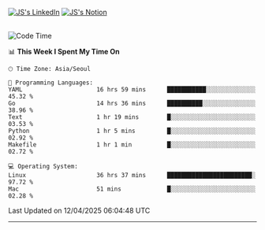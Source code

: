 
[![JS's LinkedIn](https://img.shields.io/badge/LinkedIn-blue?style=for-the-badge&logo=linkedin)](https://www.linkedin.com/in/jaeseung-lee-5a2a32139/) 
[![JS's Notion](https://img.shields.io/badge/Notion-black?style=for-the-badge&logo=notion)](https://bit.ly/ljswiki1) <br><br>
<!-- ![JS's GitHub stats](https://github-readme-stats-lemon-five.vercel.app/api?username=tkxkd0159&hide=contribs,prs,stars,issues&show_icons=true&theme=react&include_all_commits=true)   -->
<!-- ![Top Langs](https://github-readme-stats-lemon-five.vercel.app/api/top-langs/?username=tkxkd0159&layout=compact&hide=jupyter%20notebook,scss,html,css&langs_count=10)  -->


<!--START_SECTION:waka-->
![Code Time](http://img.shields.io/badge/Code%20Time-3%2C658%20hrs-blue)

📊 **This Week I Spent My Time On** 

```text
🕑︎ Time Zone: Asia/Seoul

💬 Programming Languages: 
YAML                     16 hrs 59 mins      ███████████░░░░░░░░░░░░░░   45.32 % 
Go                       14 hrs 36 mins      ██████████░░░░░░░░░░░░░░░   38.96 % 
Text                     1 hr 19 mins        █░░░░░░░░░░░░░░░░░░░░░░░░   03.53 % 
Python                   1 hr 5 mins         █░░░░░░░░░░░░░░░░░░░░░░░░   02.92 % 
Makefile                 1 hr 1 min          █░░░░░░░░░░░░░░░░░░░░░░░░   02.72 % 

💻 Operating System: 
Linux                    36 hrs 37 mins      ████████████████████████░   97.72 % 
Mac                      51 mins             █░░░░░░░░░░░░░░░░░░░░░░░░   02.28 % 
```


 Last Updated on 12/04/2025 06:04:48 UTC
<!--END_SECTION:waka-->

---
<!---
<a href="https://github.com/tkxkd0159/books">
  <img align="center" src="https://github-readme-stats-lemon-five.vercel.app/api/pin/?username=tkxkd0159&repo=books&theme=react" />
</a>
-->

<!---
- 🔭 I’m currently working on ...
- 🌱 I’m currently learning blockchain and distributed network
- 👯 I’m looking to collaborate on ...
- 🤔 I’m looking for help with ...
- 💬 Ask me about ...
- 📫 How to reach me: ...
- 😄 Pronouns: ...
- ⚡ Fun fact: ...
-->
